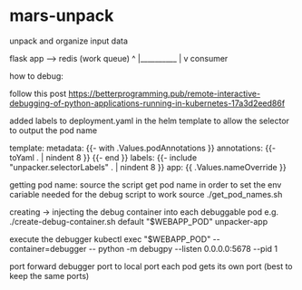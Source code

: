 # mars-unpack
unpack and organize input data 


flask app --> redis (work queue)
                ^
                |__________
                          |
                          v
                       consumer
                          
how to debug:

follow this post https://betterprogramming.pub/remote-interactive-debugging-of-python-applications-running-in-kubernetes-17a3d2eed86f

added labels to deployment.yaml in the helm template to allow the selector to output the pod name

  template:
    metadata:
      {{- with .Values.podAnnotations }}
      annotations:
        {{- toYaml . | nindent 8 }}
      {{- end }}
      labels:
        {{- include "unpacker.selectorLabels" . | nindent 8 }}
        app: {{ .Values.nameOverride }}

getting pod name:
source the script get pod name in order to set the env cariable needed for the debug script to work 
source ./get_pod_names.sh

creating -> injecting the debug container into each debuggable pod
e.g.
./create-debug-container.sh default "$WEBAPP_POD" unpacker-app

execute the debugger 
kubectl exec "$WEBAPP_POD" --container=debugger -- python -m debugpy --listen 0.0.0.0:5678 --pid 1


port forward debugger port to local port each pod gets its own port (best to keep the same ports)